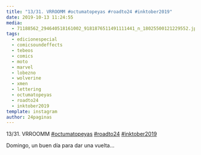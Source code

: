 ```yaml
---
title: "13/31. VRROOMM #octumatopeyas #roadto24 #inktober2019"
date: 2019-10-13 11:24:55
media: 
  - 71188562_294640518161002_9181876511491111441_n_18025500121229552.jpg
tags: 
  - edicionespecial
  - comicsoundeffects
  - tebeos
  - comics
  - moto
  - marvel
  - lobezno
  - wolverine
  - xmen
  - lettering
  - octumatopeyas
  - roadto24
  - inktober2019
template: instagram
author: 24paginas
---
```


13/31. VRROOMM [#octumatopeyas](/tags/octumatopeyas) [#roadto24](/tags/roadto24) [#inktober2019](/tags/inktober2019)

 
Domingo, un buen día para dar una vuelta...







